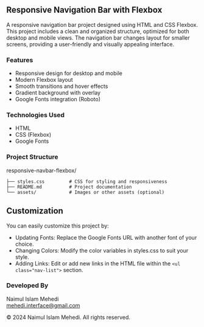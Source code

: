 ## Responsive Navigation Bar with Flexbox
A responsive navigation bar project designed using HTML and CSS Flexbox. This project includes a clean and organized structure, optimized for both desktop and mobile views. The navigation bar changes layout for smaller screens, providing a user-friendly and visually appealing interface.

### Features
- Responsive design for desktop and mobile
- Modern Flexbox layout
- Smooth transitions and hover effects
- Gradient background with overlay
- Google Fonts integration (Roboto)

### Technologies Used
- HTML
- CSS (Flexbox)
- Google Fonts

### Project Structure
responsive-navbar-flexbox/
```├── index.html         # Main HTML file
├── styles.css         # CSS for styling and responsiveness
├── README.md          # Project documentation
└── assets/            # Images or other assets (optional)
```


## Customization
You can easily customize this project by:

- Updating Fonts: Replace the Google Fonts URL with another font of your choice.
- Changing Colors: Modify the color variables in styles.css to suit your style.
- Adding Links: Edit or add new links in the HTML file within the ```<ul class="nav-list">``` section.

### Developed By
Naimul Islam Mehedi <br>
mehedi.interface@gmail.com

© 2024 Naimul Islam Mehedi. All rights reserved.